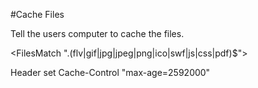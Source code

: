 #Cache Files

Tell the users computer to cache the files.

<FilesMatch ".(flv|gif|jpg|jpeg|png|ico|swf|js|css|pdf)$">

Header set Cache-Control "max-age=2592000"

</FilesMatch>